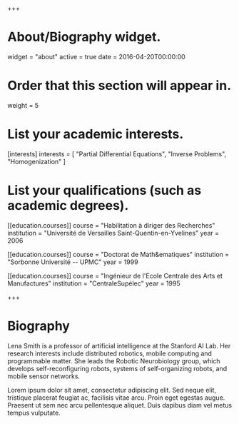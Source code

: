 +++
# About/Biography widget.
widget = "about"
active = true
date = 2016-04-20T00:00:00

# Order that this section will appear in.
weight = 5

# List your academic interests.
[interests]
  interests = [
    "Partial Differential Equations",
    "Inverse Problems",
    "Homogenization"
  ]

# List your qualifications (such as academic degrees).
[[education.courses]]
  course = "Habilitation &agrave; diriger des Recherches"
  institution = "Universit&eacute; de Versailles Saint-Quentin-en-Yvelines"
  year = 2006

[[education.courses]]
  course = "Doctorat de Math&ematiques"
  institution = "Sorbonne Universit&eacute; -- UPMC"
  year = 1999

[[education.courses]]
  course = "Ing&eacute;nieur de l'Ecole Centrale des Arts et Manufactures"
  institution = "CentraleSup&eacute;lec"
  year = 1995
 
+++

# Biography

Lena Smith is a professor of artificial intelligence at the Stanford AI Lab. Her research interests include distributed robotics, mobile computing and programmable matter. She leads the Robotic Neurobiology group, which develops self-reconfiguring robots, systems of self-organizing robots, and mobile sensor networks.

Lorem ipsum dolor sit amet, consectetur adipiscing elit. Sed neque elit, tristique placerat feugiat ac, facilisis vitae arcu. Proin eget egestas augue. Praesent ut sem nec arcu pellentesque aliquet. Duis dapibus diam vel metus tempus vulputate. 
